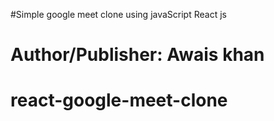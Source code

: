 #Simple google meet clone using javaScript React js


# Author/Publisher: Awais khan
# react-google-meet-clone
